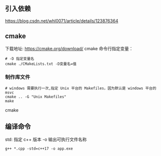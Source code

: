 ## 引入依赖

https://blog.csdn.net/whl0071/article/details/123876364

## cmake

下载地址: https://cmake.org/download/
cmake 命令行指定变量：

```shell
# -D 指定变量名
cmake ./CMakeLists.txt -D变量名=值
```

### 制作库文件

```shell
# windows 需要执行一次,指定 Unix 平台的 Makefiles，因为默认是 windows 平台的 msvc
cmake .. -G "Unix Makefiles"
make
```

cmake

## 编译命令

std: 指定 c++ 版本
-o 输出可执行文件名称

```shell
g++ *.cpp -std=c++17 -o app.exe
```
